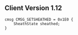 ## Client Version 1.12

```rust,ignore
cmsg CMSG_SETSHEATHED = 0x1E0 {
    SheathState sheathed;    
}

```
